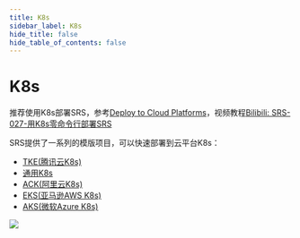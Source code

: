 ```yaml
---
title: K8s
sidebar_label: K8s
hide_title: false
hide_table_of_contents: false
---
```


# K8s

推荐使用K8s部署SRS，参考[Deploy to Cloud Platforms](./k8s.md#deploy-to-cloud-platforms)，视频教程[Bilibili: SRS-027-用K8s零命令行部署SRS](https://www.bilibili.com/video/BV1g44y1j7Vz/)

SRS提供了一系列的模版项目，可以快速部署到云平台K8s：

* [TKE(腾讯云K8s)](https://github.com/ossrs/srs-tke-template)
* [通用K8s](https://github.com/ossrs/srs-k8s-template)
* [ACK(阿里云K8s)](https://github.com/ossrs/srs-ack-template)
* [EKS(亚马逊AWS K8s)](https://github.com/ossrs/srs-eks-template)
* [AKS(微软Azure K8s)](https://github.com/ossrs/srs-aks-template)

![](https://ossrs.net/gif/v1/sls.gif?site=ossrs.net&path=/lts/doc/zh/v5/getting-started-k8s)



